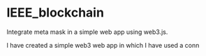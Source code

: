 # IEEE_blockchain
Integrate meta mask in a simple web app using web3.js.

I have created a simple web3 web app in which I have used a conn
